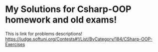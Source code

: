 # My Solutions for Csharp-OOP homework and old exams!
This is link for problems descriptions!
https://judge.softuni.org/Contests#!/List/ByCategory/184/CSharp-OOP-Exercises

